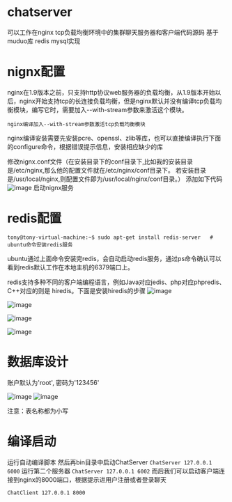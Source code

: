 # chatserver
可以工作在nginx tcp负载均衡环境中的集群聊天服务器和客户端代码源码 基于muduo库 redis mysql实现

# nignx配置
nginx在1.9版本之前，只支持http协议web服务器的负载均衡，从1.9版本开始以后，nginx开始支持tcp的长连接负载均衡，但是nginx默认并没有编译tcp负载均衡模块，编写它时，需要加入--with-stream参数来激活这个模块。

`
nginx编译加入--with-stream参数激活tcp负载均衡模块
`

nginx编译安装需要先安装pcre、openssl、zlib等库，也可以直接编译执行下面的configure命令，根据错误提示信息，安装相应缺少的库


修改nignx.conf文件（在安装目录下的conf目录下,比如我的安装目录是/etc/nginx,那么他的配置文件就在/etc/nginx/conf目录下。 若安装目录是/usr/local/nginx,则配置文件即为/usr/local/nginx/conf目录。）
添加如下代码
![image](https://github.com/user-attachments/assets/5d578d82-3e0e-4f20-aee8-885e68b205f5)
启动nignx服务

# redis配置

`
tony@tony-virtual-machine:~$ sudo apt-get install redis-server   # ubuntu命令安装redis服务
`

ubuntu通过上面命令安装完redis，会自动启动redis服务，通过ps命令确认可以看到redis默认工作在本地主机的6379端口上。

redis支持多种不同的客户端编程语言，例如Java对应jedis、php对应phpredis、C++对应的则是
hiredis。下面是安装hiredis的步骤
![image](https://github.com/user-attachments/assets/191e877a-b4ad-45bc-ba56-79d65b3bc717)

![image](https://github.com/user-attachments/assets/d54461f6-fcf6-4679-9f9d-4c073bba53d3)

![image](https://github.com/user-attachments/assets/03436b45-602d-42c6-b40c-edef614c216b)

![image](https://github.com/user-attachments/assets/1066e261-3dfa-4ece-babb-bac0bfd5dcc0)

# 数据库设计

账户默认为'root', 密码为'123456'

![image](https://github.com/user-attachments/assets/0aa66512-bf25-4c25-97bc-d4830081f6a1)
![image](https://github.com/user-attachments/assets/8e829c36-4b68-4814-9f59-035bd2664020)

注意：表名称都为小写

# 编译启动
运行自动编译脚本 然后再bin目录中启动ChatServer
`
ChatServer 127.0.0.1 6000
`
运行第二个服务器
`
ChatServer 127.0.0.1 6002
`
而后我们可以启动客户端连接到nginx的8000端口，根据提示进用户注册或者登录聊天

`
ChatClient 127.0.0.1 8000
`




